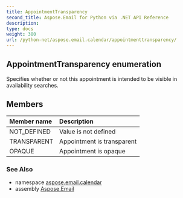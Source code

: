 ```yaml
---
title: AppointmentTransparency
second_title: Aspose.Email for Python via .NET API Reference
description: 
type: docs
weight: 380
url: /python-net/aspose.email.calendar/appointmenttransparency/
---
```


## AppointmentTransparency enumeration

Specifies whether or not this appointment is intended to be visible in availability searches.

## Members
| Member name | Description |
| :- | :- |
|NOT_DEFINED|Value is not defined|
|TRANSPARENT|Appointment is transparent|
|OPAQUE|Appointment is opaque|

### See Also

* namespace [aspose.email.calendar](/email/python-net/aspose.email.calendar/)
* assembly [Aspose.Email](/email/python-net/)


